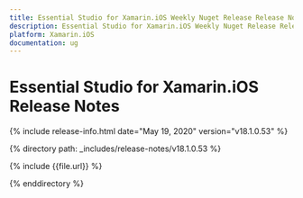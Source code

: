 ```yaml
---
title: Essential Studio for Xamarin.iOS Weekly Nuget Release Release Notes  
description: Essential Studio for Xamarin.iOS Weekly Nuget Release Release Notes  
platform: Xamarin.iOS
documentation: ug
---
```


# Essential Studio for Xamarin.iOS  Release Notes  

{% include release-info.html date="May 19, 2020"  version="v18.1.0.53" %} 


{% directory path: _includes/release-notes/v18.1.0.53 %}

{% include {{file.url}} %}

{% enddirectory %}